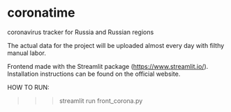 # coronatime
coronavirus tracker for Russia and Russian regions

The actual data for the project will be uploaded almost every day with filthy manual labor.

Frontend made with the Streamlit package (https://www.streamlit.io/). Installation instructions can be found on the official website.

HOW TO RUN:

>>> streamlit run front_corona.py

